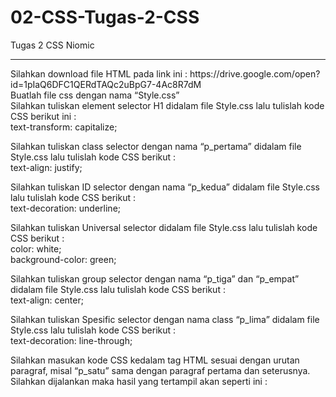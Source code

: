 # 02-CSS-Tugas-2-CSS
Tugas 2 CSS Niomic
<hr>
Silahkan download file HTML pada link ini : https://drive.google.com/open?id=1pIaQ6DFC1QERdTAQc2uBpG7-4Ac8R7dM <br>
Buatlah file css dengan nama “Style.css” <br>
Silahkan tuliskan element selector H1 didalam file Style.css lalu tulislah kode CSS berikut ini :<br>
text-transform: capitalize; <br>


Silahkan tuliskan class selector dengan nama “p_pertama” didalam file Style.css lalu tulislah kode CSS berikut :<br>
text-align: justify;<br>


Silahkan tuliskan ID selector dengan nama “p_kedua” didalam file Style.css lalu tulislah kode CSS berikut :<br>
text-decoration: underline;<br>


Silahkan tuliskan Universal selector didalam file Style.css lalu tulislah kode CSS berikut :<br>
color: white;<br>
background-color: green;<br>


Silahkan tuliskan group selector dengan nama “p_tiga” dan “p_empat” didalam file Style.css lalu tulislah kode CSS berikut :<br>
text-align: center;<br>


Silahkan tuliskan Spesific selector dengan nama class “p_lima” didalam file Style.css lalu tulislah kode CSS berikut :<br>
text-decoration: line-through;<br>


Silahkan masukan kode CSS kedalam tag HTML sesuai dengan urutan paragraf, misal “p_satu” sama dengan paragraf pertama dan seterusnya.<br>
Silahkan dijalankan maka hasil yang tertampil akan seperti ini :<br>
